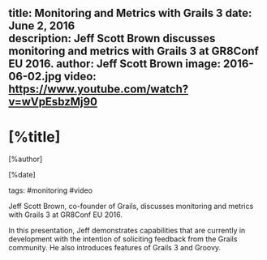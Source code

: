 title: Monitoring and Metrics with Grails 3
date: June 2, 2016  
description: Jeff Scott Brown discusses monitoring and metrics with Grails 3 at GR8Conf EU 2016. 
author: Jeff Scott Brown
image: 2016-06-02.jpg
video: https://www.youtube.com/watch?v=wVpEsbzMj90    
---
# [%title]

[%author]

[%date]

tags: #monitoring #video

Jeff Scott Brown, co-founder of Grails, discusses monitoring and metrics with Grails 3 at GR8Conf EU 2016. 

In this presentation, Jeff demonstrates capabilities that are currently in development with the intention of soliciting feedback from the Grails community. He also introduces features of Grails 3 and Groovy.

